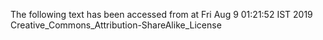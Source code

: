 The following text has been accessed from at Fri Aug 9 01:21:52 IST 2019
Creative_Commons_Attribution-ShareAlike_License
